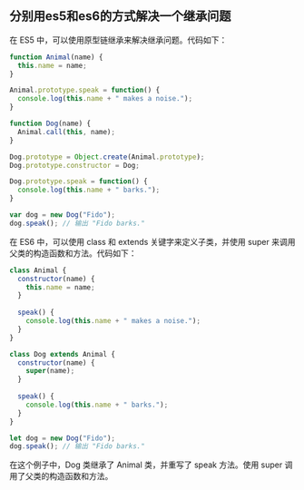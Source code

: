 
## 分别用es5和es6的方式解决一个继承问题

在 ES5 中，可以使用原型链继承来解决继承问题。代码如下：
```js
function Animal(name) {
  this.name = name;
}

Animal.prototype.speak = function() {
  console.log(this.name + " makes a noise.");
}

function Dog(name) {
  Animal.call(this, name);
}

Dog.prototype = Object.create(Animal.prototype);
Dog.prototype.constructor = Dog;

Dog.prototype.speak = function() {
  console.log(this.name + " barks.");
}

var dog = new Dog("Fido");
dog.speak(); // 输出 "Fido barks."

```
在 ES6 中，可以使用 class 和 extends 关键字来定义子类，并使用 super 来调用父类的构造函数和方法。代码如下：
```js
class Animal {
  constructor(name) {
    this.name = name;
  }
  
  speak() {
    console.log(this.name + " makes a noise.");
  }
}

class Dog extends Animal {
  constructor(name) {
    super(name);
  }
  
  speak() {
    console.log(this.name + " barks.");
  }
}

let dog = new Dog("Fido");
dog.speak(); // 输出 "Fido barks."
```
在这个例子中，Dog 类继承了 Animal 类，并重写了 speak 方法。使用 super 调用了父类的构造函数和方法。
